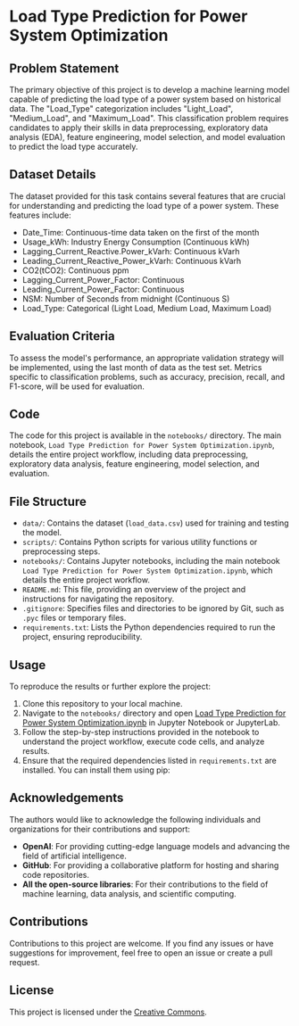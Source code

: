 # Load Type Prediction for Power System Optimization

## Problem Statement
The primary objective of this project is to develop a machine learning model capable of predicting the load type of a power system based on historical data. The "Load_Type" categorization includes "Light_Load", "Medium_Load", and "Maximum_Load". This classification problem requires candidates to apply their skills in data preprocessing, exploratory data analysis (EDA), feature engineering, model selection, and model evaluation to predict the load type accurately.

## Dataset Details
The dataset provided for this task contains several features that are crucial for understanding and predicting the load type of a power system. These features include:
- Date_Time: Continuous-time data taken on the first of the month
- Usage_kWh: Industry Energy Consumption (Continuous kWh)
- Lagging_Current_Reactive.Power_kVarh: Continuous kVarh
- Leading_Current_Reactive_Power_kVarh: Continuous kVarh
- CO2(tCO2): Continuous ppm
- Lagging_Current_Power_Factor: Continuous
- Leading_Current_Power_Factor: Continuous
- NSM: Number of Seconds from midnight (Continuous S)
- Load_Type: Categorical (Light Load, Medium Load, Maximum Load)

## Evaluation Criteria
To assess the model's performance, an appropriate validation strategy will be implemented, using the last month of data as the test set. Metrics specific to classification problems, such as accuracy, precision, recall, and F1-score, will be used for evaluation.

## Code
The code for this project is available in the `notebooks/` directory. The main notebook, `Load Type Prediction for Power System Optimization.ipynb`, details the entire project workflow, including data preprocessing, exploratory data analysis, feature engineering, model selection, and evaluation.

## File Structure
- `data/`: Contains the dataset (`load_data.csv`) used for training and testing the model.
- `scripts/`: Contains Python scripts for various utility functions or preprocessing steps.
- `notebooks/`: Contains Jupyter notebooks, including the main notebook `Load Type Prediction for Power System Optimization.ipynb`, which details the entire project workflow.
- `README.md`: This file, providing an overview of the project and instructions for navigating the repository.
- `.gitignore`: Specifies files and directories to be ignored by Git, such as `.pyc` files or temporary files.
- `requirements.txt`: Lists the Python dependencies required to run the project, ensuring reproducibility.

## Usage
To reproduce the results or further explore the project:
1. Clone this repository to your local machine.
2. Navigate to the `notebooks/` directory and open [Load Type Prediction for Power System Optimization.ipynb](notebooks/Load%20Type%20Prediction%20for%20Power%20System%20Optimization.ipynb) in Jupyter Notebook or JupyterLab.
3. Follow the step-by-step instructions provided in the notebook to understand the project workflow, execute code cells, and analyze results.
4. Ensure that the required dependencies listed in `requirements.txt` are installed. You can install them using pip:

## Acknowledgements
The authors would like to acknowledge the following individuals and organizations for their contributions and support:
- **OpenAI**: For providing cutting-edge language models and advancing the field of artificial intelligence.
- **GitHub**: For providing a collaborative platform for hosting and sharing code repositories.
- **All the open-source libraries**: For their contributions to the field of machine learning, data analysis, and scientific computing.

## Contributions
Contributions to this project are welcome. If you find any issues or have suggestions for improvement, feel free to open an issue or create a pull request.

## License
This project is licensed under the [Creative Commons](LICENSE).
